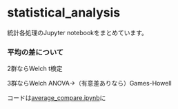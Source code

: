 # statistical_analysis
統計各処理のJupyter notebookをまとめています。





### 平均の差について

2群ならWelch t検定

3群ならWelch ANOVA→（有意差ありなら）Games-Howell

コードは[average_compare.ipynb](average_compare.ipynb)に

